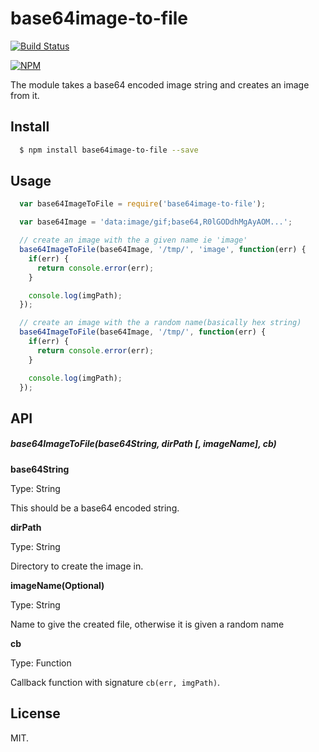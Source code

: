 # base64image-to-file

[![Build Status](https://travis-ci.org/lestoni/base64image-to-file.svg?branch=1.0.0)](https://travis-ci.org/lestoni/base64image-to-file)

[![NPM](https://nodei.co/npm/base64image-to-file.png?downloads=true&stars=true)](https://nodei.co/npm/base64image-to-file/)


The module takes a base64 encoded image string and creates an image from it.

## Install

```sh
  $ npm install base64image-to-file --save
```

## Usage

```javascript
  var base64ImageToFile = require('base64image-to-file');

  var base64Image = 'data:image/gif;base64,R0lGODdhMgAyAOM...';

  // create an image with the a given name ie 'image'
  base64ImageToFile(base64Image, '/tmp/', 'image', function(err) {
    if(err) {
      return console.error(err);
    }

    console.log(imgPath);
  });

  // create an image with the a random name(basically hex string)
  base64ImageToFile(base64Image, '/tmp/', function(err) {
    if(err) {
      return console.error(err);
    }

    console.log(imgPath);
  });
```

## API

##### base64ImageToFile(base64String, dirPath [, imageName], cb)

__base64String__

Type: String

This should be a base64 encoded string.

__dirPath__

Type: String

Directory to create the image in.

__imageName(Optional)__

Type: String

Name to give the created file, otherwise it is given a random name

__cb__

Type: Function

Callback function with signature `cb(err, imgPath)`.


## License

MIT.
